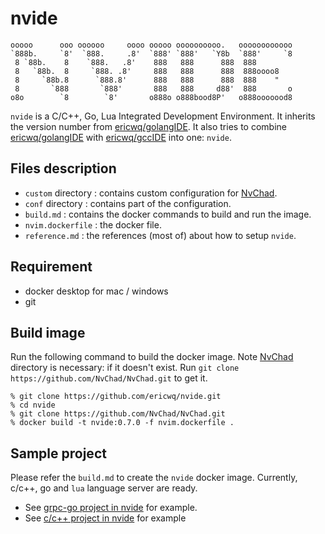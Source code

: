 # nvide

```text
ooooo      ooo oooooo     oooo ooooo oooooooooo.   oooooooooooo
`888b.     `8'  `888.     .8'  `888' `888'   `Y8b  `888'     `8
 8 `88b.    8    `888.   .8'    888   888      888  888
 8   `88b.  8     `888. .8'     888   888      888  888oooo8
 8     `88b.8      `888.8'      888   888      888  888    "
 8       `888       `888'       888   888     d88'  888       o
o8o        `8        `8'       o888o o888bood8P'   o888ooooood8
```

`nvide` is a C/C++, Go, Lua Integrated Development Environment. It inherits the version number from [ericwq/golangIDE](https://github.com/ericwq/golangIDE). It also tries to combine [ericwq/golangIDE](https://github.com/ericwq/golangIDE) with [ericwq/gccIDE](https://github.com/ericwq/gccIDE) into one: `nvide`.

## Files description

- `custom` directory : contains custom configuration for [NvChad](https://github.com/NvChad/NvChad).
- `conf` directory : contains part of the configuration.
- `build.md` : contains the docker commands to build and run the image.
- `nvim.dockerfile` : the docker file.
- `reference.md` : the references (most of) about how to setup `nvide`.

## Requirement

- docker desktop for mac / windows
- git

## Build image

Run the following command to build the docker image. Note [NvChad](https://github.com/NvChad/NvChad) directory is necessary: if it doesn't exist. Run `git clone https://github.com/NvChad/NvChad.git` to get it.

```
% git clone https://github.com/ericwq/nvide.git
% cd nvide
% git clone https://github.com/NvChad/NvChad.git
% docker build -t nvide:0.7.0 -f nvim.dockerfile .
```

## Sample project

Please refer the `build.md` to create the `nvide` docker image. Currently, c/c++, go and `lua` language server are ready.

- See [grpc-go project in nvide](reference.md#grpc-go-project-in-nvide) for example.
- See [c/c++ project in nvide](reference.md#c/c++-project-in-nvide) for example
